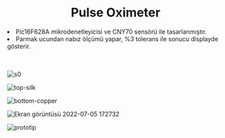 <h1 align="center">Pulse Oximeter</h1>
<li> Pic16F628A mikrodenetleyicisi ve CNY70 sensörü ile tasarlanmıştır. </li>
<li> Parmak ucundan nabız ölçümü yapar, %3 tolerans ile sonucu displayde gösterir.</li>

<br>
<br>

![s0](https://user-images.githubusercontent.com/96810885/177350671-6d2bf5f3-dd40-449f-b949-c5aa3b51f7ce.png)

![top-silk](https://user-images.githubusercontent.com/96810885/177350736-e2eb78a7-5f6e-4591-9aaf-f42cda66f8bf.png)

![bottom-copper](https://user-images.githubusercontent.com/96810885/177350747-3f57f19a-6dba-4d14-a25a-82a87a135192.png)

![Ekran görüntüsü 2022-07-05 172732](https://user-images.githubusercontent.com/96810885/177351575-a616231e-1195-4736-90f0-39bf0655c75d.png)

![prototip](https://user-images.githubusercontent.com/96810885/177351645-e1011efe-9616-48cd-84d6-24b5523ae69c.jpg)
